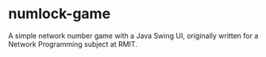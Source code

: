 # numlock-game
A simple network number game with a Java Swing UI, originally written for a Network Programming subject at RMIT.
